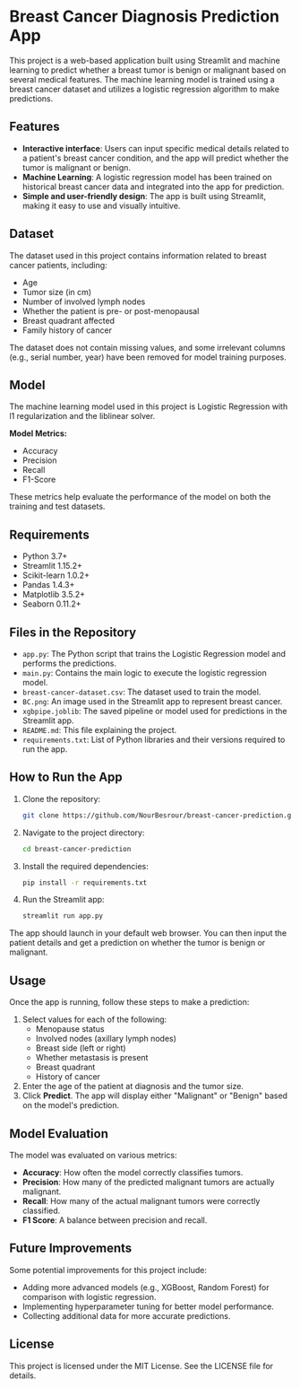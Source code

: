 ﻿# Breast Cancer Diagnosis Prediction App

This project is a web-based application built using Streamlit and machine learning to predict whether a breast tumor is benign or malignant based on several medical features. The machine learning model is trained using a breast cancer dataset and utilizes a logistic regression algorithm to make predictions.

## Features
- **Interactive interface**: Users can input specific medical details related to a patient's breast cancer condition, and the app will predict whether the tumor is malignant or benign.
- **Machine Learning**: A logistic regression model has been trained on historical breast cancer data and integrated into the app for prediction.
- **Simple and user-friendly design**: The app is built using Streamlit, making it easy to use and visually intuitive.

## Dataset
The dataset used in this project contains information related to breast cancer patients, including:
- Age
- Tumor size (in cm)
- Number of involved lymph nodes
- Whether the patient is pre- or post-menopausal
- Breast quadrant affected
- Family history of cancer

The dataset does not contain missing values, and some irrelevant columns (e.g., serial number, year) have been removed for model training purposes.

## Model
The machine learning model used in this project is Logistic Regression with l1 regularization and the liblinear solver.

**Model Metrics:**
- Accuracy
- Precision
- Recall
- F1-Score

These metrics help evaluate the performance of the model on both the training and test datasets.

## Requirements
- Python 3.7+
- Streamlit 1.15.2+
- Scikit-learn 1.0.2+
- Pandas 1.4.3+
- Matplotlib 3.5.2+
- Seaborn 0.11.2+


## Files in the Repository
- `app.py`: The Python script that trains the Logistic Regression model and performs the predictions.
- `main.py`: Contains the main logic to execute the logistic regression model.
- `breast-cancer-dataset.csv`: The dataset used to train the model.
- `BC.png`: An image used in the Streamlit app to represent breast cancer.
- `xgbpipe.joblib`: The saved pipeline or model used for predictions in the Streamlit app.
- `README.md`: This file explaining the project.
- `requirements.txt`: List of Python libraries and their versions required to run the app.

## How to Run the App
1. Clone the repository:
    ```bash
    git clone https://github.com/NourBesrour/breast-cancer-prediction.git
    ```
2. Navigate to the project directory:
    ```bash
    cd breast-cancer-prediction
    ```
3. Install the required dependencies:
    ```bash
    pip install -r requirements.txt
    ```
4. Run the Streamlit app:
    ```bash
    streamlit run app.py
    ```

The app should launch in your default web browser. You can then input the patient details and get a prediction on whether the tumor is benign or malignant.

## Usage
Once the app is running, follow these steps to make a prediction:

1. Select values for each of the following:
    - Menopause status
    - Involved nodes (axillary lymph nodes)
    - Breast side (left or right)
    - Whether metastasis is present
    - Breast quadrant
    - History of cancer
2. Enter the age of the patient at diagnosis and the tumor size.
3. Click **Predict**. The app will display either "Malignant" or "Benign" based on the model's prediction.

## Model Evaluation
The model was evaluated on various metrics:
- **Accuracy**: How often the model correctly classifies tumors.
- **Precision**: How many of the predicted malignant tumors are actually malignant.
- **Recall**: How many of the actual malignant tumors were correctly classified.
- **F1 Score**: A balance between precision and recall.

## Future Improvements
Some potential improvements for this project include:
- Adding more advanced models (e.g., XGBoost, Random Forest) for comparison with logistic regression.
- Implementing hyperparameter tuning for better model performance.
- Collecting additional data for more accurate predictions.

## License
This project is licensed under the MIT License. See the LICENSE file for details.
